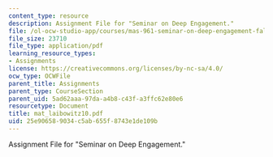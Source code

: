 ```yaml
---
content_type: resource
description: Assignment File for "Seminar on Deep Engagement."
file: /ol-ocw-studio-app/courses/mas-961-seminar-on-deep-engagement-fall-2004/25e906589034c5ab655f8743e1de109b_mat_laibowitz10.pdf
file_size: 23710
file_type: application/pdf
learning_resource_types:
- Assignments
license: https://creativecommons.org/licenses/by-nc-sa/4.0/
ocw_type: OCWFile
parent_title: Assignments
parent_type: CourseSection
parent_uid: 5ad62aaa-97da-a4b8-c43f-a3ffc62e80e6
resourcetype: Document
title: mat_laibowitz10.pdf
uid: 25e90658-9034-c5ab-655f-8743e1de109b
---
```

Assignment File for "Seminar on Deep Engagement."